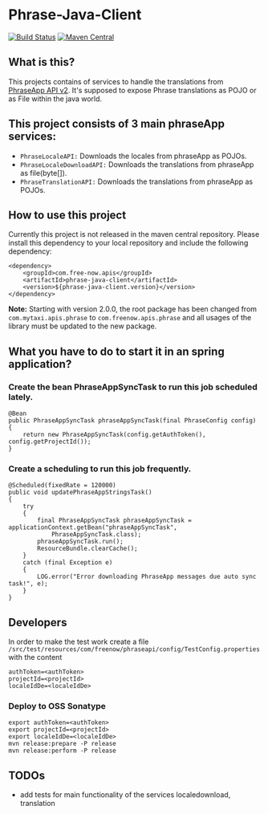 # Phrase-Java-Client 
[![Build Status](https://github.com/freenowtech/phrase-java-client/actions/workflows/maven.yml/badge.svg?query=branch%3Amaster)](https://github.com/freenowtech/phrase-java-client/actions?query=branch%3Amaster)
[![Maven Central](https://maven-badges.herokuapp.com/maven-central/com.free-now.apis/phrase-java-client/badge.svg?x=1)](https://maven-badges.herokuapp.com/maven-central/com.free-now.apis/phrase-java-client)
## What is this?
This projects contains of services to handle the translations from [PhraseApp API v2](http://docs.phraseapp.com/api/v2/).
It's supposed to expose Phrase translations as POJO or as File within the java world.

## This project consists of 3 main phraseApp services:
- `PhraseLocaleAPI:` Downloads the locales from phraseApp as POJOs.
- `PhraseLocaleDownloadAPI:` Downloads the translations from phraseApp as file(byte[]).
- `PhraseTranslationAPI:` Downloads the translations from phraseApp as POJOs.


## How to use this project
Currently this project is not released in the maven central repository.
Please install this dependency to your local repository and include the following dependency:
```
<dependency>
    <groupId>com.free-now.apis</groupId>
    <artifactId>phrase-java-client</artifactId>
    <version>${phrase-java-client.version}</version>
</dependency>
```

**Note:** Starting with version 2.0.0, the root package has been changed from `com.mytaxi.apis.phrase` to 
`com.freenow.apis.phrase` and all usages of the library must be updated to the new package.

## What you have to do to start it in an spring application?

### Create the bean PhraseAppSyncTask to run this job scheduled lately.

    @Bean
    public PhraseAppSyncTask phraseAppSyncTask(final PhraseConfig config)
    {
        return new PhraseAppSyncTask(config.getAuthToken(), config.getProjectId());
    }

### Create a scheduling to run this job frequently.

    @Scheduled(fixedRate = 120000)
    public void updatePhraseAppStringsTask()
    {
        try
        {
            final PhraseAppSyncTask phraseAppSyncTask = applicationContext.getBean("phraseAppSyncTask",
                PhraseAppSyncTask.class);
            phraseAppSyncTask.run();
            ResourceBundle.clearCache();
        }
        catch (final Exception e)
        {
            LOG.error("Error downloading PhraseApp messages due auto sync task!", e);
        }
    }

## Developers
In order to make the test work create a file `/src/test/resources/com/freenow/phraseapi/config/TestConfig.properties` with the content
```properties
authToken=<authToken>
projectId=<projectId>
localeIdDe=<localeIdDe>
```

### Deploy to OSS Sonatype
```
export authToken=<authToken>
export projectId=<projectId>
export localeIdDe=<localeIdDe>
mvn release:prepare -P release
mvn release:perform -P release
```

## TODOs
- add tests for main functionality of the services localedownload, translation

